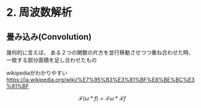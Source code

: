 <!-- 自動生成されたプリアンブル ここから -->
<!-- // $width:"841.89" -->
<!-- // $height:"595.28" -->
<!-- // $page_number:"true" -->
<!-- // $page:"34" -->
<!-- // $absolute_page:"34" -->
<!-- // $h2:"none" -->
<!-- // $h3:"none" -->
<!-- // $title:"true" -->
<!-- // $state_title:"2" -->
<!-- 自動生成されたプリアンブル ここまで -->

<!-- 前のページから引き継いだタイトル ここから -->
<!-- 前のページから引き継いだタイトル ここまで -->
# 2. 周波数解析
## 畳み込み(Convolution)
幾何的に言えば、
ある２つの関数の片方を並行移動させつつ重ね合わせた時、
一致する部分面積を足し合わせたもの

wikipediaがわかりやすい
https://ja.wikipedia.org/wiki/%E7%95%B3%E3%81%BF%E8%BE%BC%E3%81%BF

$$
\mathcal{F} (\omega * f) = \mathcal{F}\omega * \mathcal{F}f
$$

